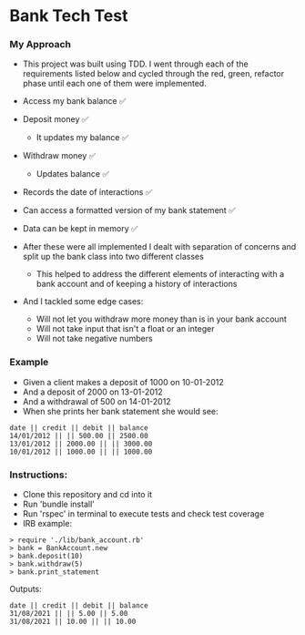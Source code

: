 # Bank Tech Test

### My Approach

- This project was built using TDD. I went through each of the requirements listed below and cycled through the red, green, refactor phase until each one of them were implemented.

- Access my bank balance ✅
- Deposit money ✅
  - It updates my balance ✅
- Withdraw money ✅
  - Updates balance ✅
- Records the date of interactions ✅
- Can access a formatted version of my bank statement ✅
- Data can be kept in memory ✅

- After these were all implemented I dealt with separation of concerns and split up the bank class into two different classes 
  - This helped to address the different elements of interacting with a bank account and of keeping a history of interactions
- And I tackled some edge cases:
  - Will not let you withdraw more money than is in your bank account
  - Will not take input that isn't a float or an integer
  - Will not take negative numbers


### Example

- Given a client makes a deposit of 1000 on 10-01-2012
- And a deposit of 2000 on 13-01-2012
- And a withdrawal of 500 on 14-01-2012
- When she prints her bank statement she would see:
```
date || credit || debit || balance
14/01/2012 || || 500.00 || 2500.00
13/01/2012 || 2000.00 || || 3000.00
10/01/2012 || 1000.00 || || 1000.00
```

### Instructions:

- Clone this repository and cd into it
- Run 'bundle install'
- Run 'rspec' in terminal to execute tests and check test coverage
- IRB example:

```
> require './lib/bank_account.rb'
> bank = BankAccount.new
> bank.deposit(10)
> bank.withdraw(5)
> bank.print_statement 
```

Outputs:
```
date || credit || debit || balance
31/08/2021 || || 5.00 || 5.00     
31/08/2021 || 10.00 || || 10.00    
```
